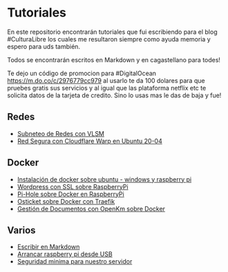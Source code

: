 # Tutoriales
En este repositorio encontrarán tutoriales que fui escribiendo para el blog #CulturaLibre los cuales me resultaron siempre como ayuda memoria y espero para uds también.

Todos se encontrarán escritos en Markdown y en cagastellano para todes!

Te dejo un código de promocion para #DigitalOcean https://m.do.co/c/2976779cc979 al usarlo te da 100 dolares para que pruebes gratis sus servicios y al igual que las plataforma netflix etc te solicita datos de la tarjeta de credito. Sino lo usas mas le das de baja y fue!

## **Redes**

- [Subneteo de Redes con VLSM](https://github.com/Z4mbr4/Tutoriales/blob/main/Subneting%20con%20VLSM)
- [Red Segura con Cloudflare Warp en Ubuntu 20-04](https://github.com/Z4mbr4/Tutoriales/blob/main/Instalar-Cloudflare-Warp-en-Ubuntu-20-04.md)

## **Docker**

- [Instalación de docker sobre ubuntu - windows y raspberry pi](https://github.com/Z4mbr4/Tutoriales/blob/main/Instalaci%C3%B3n%20de%20Docker%20sobre%20Ubuntu%2020.04.md)
- [Wordpress con SSL sobre RaspberryPi](https://github.com/Z4mbr4/Tutoriales/blob/main/Wordpress%20con%20SSL%20para%20Raspberry.md)
- [Pi-Hole sobre Docker en RaspberryPi](https://github.com/Z4mbr4/Tutoriales/blob/main/Pihole%20sobre%20docker%20en%20Raspberry.md)
- [Osticket sobre Docker con Traefik](https://github.com/Z4mbr4/Tutoriales/blob/main/osticket%20sobre%20docker%20con%20traefik.md)
- [Gestión de Documentos con OpenKm sobre Docker](https://github.com/Z4mbr4/Tutoriales/blob/main/Gestion%20de%20Documentos%20con%20OpenKm%20sobre%20docker.md)

## **Varios**

- [Escribir en Markdown](https://github.com/Z4mbr4/Tutoriales/blob/main/Escribir%20en%20Markdown.md)
- [Arrancar raspberry pi desde USB](https://github.com/Z4mbr4/Tutoriales/blob/main/Inciar%20RaspberryPi3%20desde%20USB.md)
- [Seguridad minima para nuestro servidor](https://github.com/Z4mbr4/Tutoriales/blob/main/Seguridad%20minima%20para%20nuestro%20Servidor.md)

